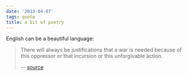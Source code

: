 ```yaml
---
date: '2013-04-07'
tags: quote
title: a bit of poetry
---
```


English can be a beautiful language:

> There will always be justifications that a war is needed because of
> this oppressor or that incursion or this unforgivable action.
>
> \-- [source]

  [source]: https://news.ycombinator.com/item?id=5506999
